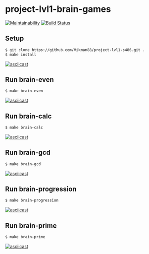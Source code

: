 # project-lvl1-brain-games
[![Maintainability](https://api.codeclimate.com/v1/badges/24c33b1d010a935763ee/maintainability)](https://codeclimate.com/github/Vikman88/project-lvl1-s486/maintainability)
[![Build Status](https://travis-ci.org/Vikman88/project-lvl1-s486.svg?branch=master)](https://travis-ci.org/Vikman88/project-lvl1-s486)

## Setup

```sh
$ git clone https://github.com/Vikman88/project-lvl1-s486.git .
$ make install
```
[![asciicast](https://asciinema.org/a/8G9JV4KCY57nw3GRsf4g6k5cR.svg)](https://asciinema.org/a/8G9JV4KCY57nw3GRsf4g6k5cR)

## Run brain-even

```sh
$ make brain-even
```
[![asciicast](https://asciinema.org/a/Ry44am5nYU4ahnewGDmF4cljE.svg)](https://asciinema.org/a/Ry44am5nYU4ahnewGDmF4cljE)

## Run brain-calc

```sh
$ make brain-calc
```
[![asciicast](https://asciinema.org/a/DUo0UBxsEvEBFCxaCHFC0HTOf.svg)](https://asciinema.org/a/DUo0UBxsEvEBFCxaCHFC0HTOf)

## Run brain-gcd

```sh
$ make brain-gcd
```
[![asciicast](https://asciinema.org/a/hvLk1E4nSp0MG6V46LzFG5C3q.svg)](https://asciinema.org/a/hvLk1E4nSp0MG6V46LzFG5C3q)

## Run brain-progression

```sh
$ make brain-progression
```
[![asciicast](https://asciinema.org/a/z8NiGbPAdQnfGSneNf6aNCGtT.svg)](https://asciinema.org/a/z8NiGbPAdQnfGSneNf6aNCGtT)

## Run brain-prime

```sh
$ make brain-prime
```
[![asciicast](https://asciinema.org/a/MUJxuDq0Hq0wYvwChXpwMdn9R.svg)](https://asciinema.org/a/MUJxuDq0Hq0wYvwChXpwMdn9R)
